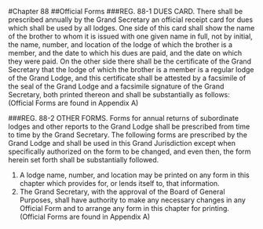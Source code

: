 #Chapter 88
##Official Forms
###REG. 88-1 DUES CARD.
There shall be prescribed annually by the Grand Secretary an official receipt card for dues which shall be used by all lodges. One side of this card shall show the name of the brother to whom it is issued with one given name in full, not by initial, the name, number, and location of the lodge of which the brother is a member, and the date to which his dues are paid, and the date on which they were paid. On the other side there shall be the certificate of the Grand Secretary that the lodge of which the brother is a member is a regular lodge of the Grand Lodge, and this certificate shall be attested by a facsimile of the seal of the Grand Lodge and a facsimile signature of the Grand Secretary, both printed thereon and shall be substantially as follows:
(Official Forms are found in Appendix A)

###REG. 88-2 OTHER FORMS.
Forms for annual returns of subordinate lodges and other reports to the Grand Lodge shall be prescribed from time to time by the Grand Secretary. The following forms are prescribed by the Grand Lodge and shall be used in this Grand Jurisdiction except when specifically authorized on the form to be changed, and even then, the form herein set forth shall be substantially followed.
1. A lodge name, number, and location may be printed on any form in this chapter which provides for, or lends itself to, that information.
2. The Grand Secretary, with the approval of the Board of General Purposes, shall have authority to make any necessary changes in any Official Form and to arrange any form in this chapter for printing.
(Official Forms are found in Appendix A)